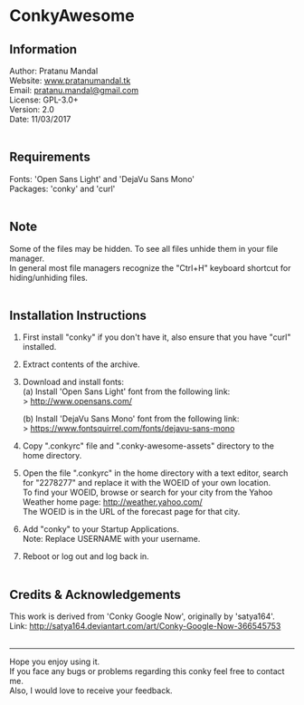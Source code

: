 # ConkyAwesome
Information
-----------

Author:    Pratanu Mandal<br/>
Website:   www.pratanumandal.tk<br/>
Email:     pratanu.mandal@gmail.com<br/>
License:   GPL-3.0+<br/>
Version:   2.0<br/>
Date:      11/03/2017<br/><br/>



Requirements
------------

Fonts:     'Open Sans Light' and 'DejaVu Sans Mono'<br/>
Packages:  'conky' and 'curl'<br/><br/>



Note
----

Some of the files may be hidden. To see all files unhide them in your file manager.<br/>
In general most file managers recognize the "Ctrl+H" keyboard shortcut for hiding/unhiding files.<br/><br/>




Installation Instructions
-------------------------

1. First install "conky" if you don't have it, also ensure that you have "curl" installed.<br/>


2. Extract contents of the archive.<br/>


3. Download and install fonts:<br/>
    (a) Install 'Open Sans Light' font from the following link:<br/>
           > http://www.opensans.com/<br/>

    (b) Install 'DejaVu Sans Mono' font from  the following link:<br/>
           > https://www.fontsquirrel.com/fonts/dejavu-sans-mono<br/>


3. Copy ".conkyrc" file and ".conky-awesome-assets" directory to the home directory.<br/>


4. Open the file ".conkyrc" in the home directory with a text editor, search for "2278277" and replace it with the WOEID of your own location.<br/>
   To find your WOEID, browse or search for your city from the Yahoo Weather home page:  http://weather.yahoo.com/<br/>
   The WOEID is in the URL of the forecast page for that city.<br/>


5. Add "conky" to your Startup Applications.<br/>
   Note: Replace USERNAME with your username.<br/>


6. Reboot or log out and log back in.<br/><br/>



Credits & Acknowledgements
--------------------------

This work is derived from 'Conky Google Now', originally by 'satya164'.<br/>
Link: http://satya164.deviantart.com/art/Conky-Google-Now-366545753<br/><br/>


------------------------------------------------------------------------------

Hope you enjoy using it.<br/>
If you face any bugs or problems regarding this conky feel free to contact me.<br/>
Also, I would love to receive your feedback.<br/>
